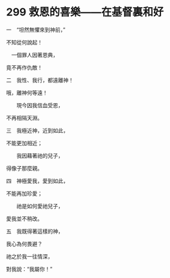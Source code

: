 # 299 救恩的喜樂——在基督裏和好

一　“坦然無懼來到神前，”

不知從何說起！

　一個罪人因著恩典，

竟不再作仇敵！

二　我性、我行，都遠離神！

哦，離神何等遠！

　　現今因我信血受恩，

不再相隔天淵。

三　我極近神，近到如此，

不能更加相近；

　　我因藉著祂的兒子，

得像子那麼親。

四　神極愛我，愛到如此，

不能再加珍愛；

　　祂是如何愛祂兒子，

愛我並不稍改。

五　我既得著這樣的神，

我心為何畏避？

祂之於我一往情深，

對我說：“我屬你！”

